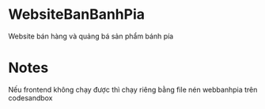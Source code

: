 # WebsiteBanBanhPia
 Website bán hàng và quảng bá sản phẩm bánh pía

# Notes
Nếu frontend không chạy được thì chạy riêng bằng file nén webbanhpia trên codesandbox